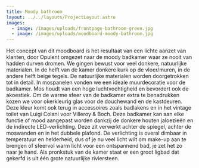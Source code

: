 ```yaml
---
title: Moody bathroom
layout: ../../layouts/ProjectLayout.astro
images:
  - image: /images/uploads/frontpage-bathroom-green.jpg
  - image: /images/uploads/moodboard-moody-bathroom.jpg
---
```

<!--StartFragment-->

Het concept van dit moodboard is het resultaat van een lichte aanzet van klanten, door Opulent omgezet naar de moody badkamer waar ze nooit van hadden durven dromen. We gingen bewust voor veel donkere, natuurlijke materialen. In de helft van de kamer donkere kurk op de vloer/muren, in de andere helft beige tegels. De natuurlijke materialen worden doorgetrokken tot in detail. In mospanelen vonden we een ideale muurdecoratie voor de badkamer. Mos houdt van een hoge luchtvochtigheid en bevordert ook de akoestiek. Om de warme sfeer van de badkamer extra te benadrukken kozen we voor okerkleurig glas voor de douchewand en de kastdeuren. Deze kleur komt ook terug in accessoires zoals badlakens en in het vintage toilet van Luigi Colani voor Villeroy & Boch. Deze badkamer kan aan elke functie of mood aangepast worden dankzij de donkere houten jaloezieën en de indirecte LED-verlichting. Deze zit verwerkt achter de spiegel, achter de moswanden en in het dubbele plafond. De verlichting is overal dimbaar in temperatuur en helderheid, dus of je nu veel licht wilt om make-up aan te brengen of sfeervol warm licht voor een ontspannend bad, je zet het zo naar je hand. Als pronkstuk van de kamer staat er een groot ligbad dat gekerfd is uit één grote natuurlijke riviersteen.

<!--EndFragment-->